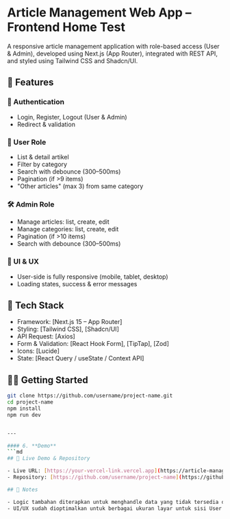 # Article Management Web App – Frontend Home Test

A responsive article management application with role-based access (User & Admin), developed using Next.js (App Router), integrated with REST API, and styled using Tailwind CSS and Shadcn/UI.

## 🚀 Features

### 🔐 Authentication

- Login, Register, Logout (User & Admin)
- Redirect & validation

### 👤 User Role

- List & detail artikel
- Filter by category
- Search with debounce (300–500ms)
- Pagination (if >9 items)
- "Other articles" (max 3) from same category

### 🛠️ Admin Role

- Manage articles: list, create, edit
- Manage categories: list, create, edit
- Pagination (if >10 items)
- Search with debounce (300–500ms)

### 💎 UI & UX

- User-side is fully responsive (mobile, tablet, desktop)
- Loading states, success & error messages

## 🧰 Tech Stack

- Framework: [Next.js 15 – App Router]
- Styling: [Tailwind CSS], [Shadcn/UI]
- API Request: [Axios]
- Form & Validation: [React Hook Form], [TipTap], [Zod]
- Icons: [Lucide]
- State: [React Query / useState / Context API]

## 🧑‍💻 Getting Started

````bash
git clone https://github.com/username/project-name.git
cd project-name
npm install
npm run dev


---

#### 6. **Demo**
```md
## 🔗 Live Demo & Repository

- Live URL: [https://your-vercel-link.vercel.app](https://article-management-amber.vercel.app/)
- Repository: [https://github.com/username/project-name](https://github.com/HarieFz/article-management)

## 📝 Notes

- Logic tambahan diterapkan untuk menghandle data yang tidak tersedia dari API.
- UI/UX sudah dioptimalkan untuk berbagai ukuran layar untuk sisi User.

````
